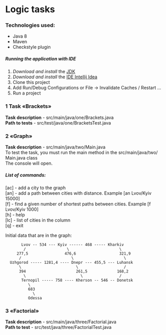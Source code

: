 # Logic tasks

### Technologies used:
+ Java 8
+ Maven 
+ Checkstyle plugin

##### Running the application with IDE
1) *Download and install* the [JDK](https://www.oracle.com/java/technologies/javase-downloads.html, "Download JDK") <br>
2) *Download and install* the [IDE Intellij Idea](https://www.jetbrains.com/ru-ru/idea/download/#section=windows, "Download IDE") <br>
3) Clone this project
4) Add Run/Debug Configurations or File -> Invalidate Caches / Restart ...
4) Run a project

### 1 Task «Brackets»
**Task description** - src/main/java/one/Brackets.java <br>
**Path to tests** - src/test/java/one/BracketsTest.java <br>
### 2 «Graph»
**Task description** - src/main/java/two/Main.java <br>
To test the task, you must run the main method in the src/main/java/two/ Main.java class <br>
The console will open.

##### List of commands:
[ac] - add a city to the graph <br>
[an] - add a path between cities with distance. Example [an Lvov/Kyiv 15000] <br>
[f] - find a given number of shortest paths between cities. Example [f Lvov/Kyiv 1000] <br>
[h] - help <br>
[lc] - list of cities in the column <br>
[q] - exit <br>

Initial data that are in the graph:

           Lvov -- 534 --- Kyiv ------ 468 ----- Kharkiv
            /                  \                      \
         277,5                476,6                   321,9
          /                      \                      \
      Uzhgorod ----- 1281,4 ---- Dnepr --- 455,5 --- Luhansk
          \                        \                    /
          394                      261,5             168,2
            \                        \                /
           Ternopil ----- 758 ---- Kherson -- 546 -- Donetsk
              \
              683
                \
              Odessa
### 3 «Factorial»
**Task description** - src/main/java/three/Factorial.java <br>
**Path to test** - src/test/java/three/FactorialTest.java <br>